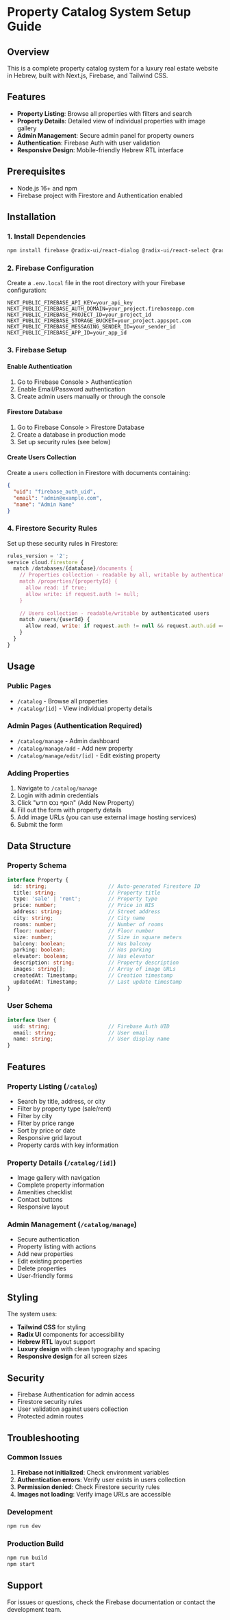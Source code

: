 # Property Catalog System Setup Guide

## Overview
This is a complete property catalog system for a luxury real estate website in Hebrew, built with Next.js, Firebase, and Tailwind CSS.

## Features
- **Property Listing**: Browse all properties with filters and search
- **Property Details**: Detailed view of individual properties with image gallery
- **Admin Management**: Secure admin panel for property owners
- **Authentication**: Firebase Auth with user validation
- **Responsive Design**: Mobile-friendly Hebrew RTL interface

## Prerequisites
- Node.js 16+ and npm
- Firebase project with Firestore and Authentication enabled

## Installation

### 1. Install Dependencies
```bash
npm install firebase @radix-ui/react-dialog @radix-ui/react-select @radix-ui/react-toast class-variance-authority clsx tailwind-merge lucide-react
```

### 2. Firebase Configuration
Create a `.env.local` file in the root directory with your Firebase configuration:

```env
NEXT_PUBLIC_FIREBASE_API_KEY=your_api_key
NEXT_PUBLIC_FIREBASE_AUTH_DOMAIN=your_project.firebaseapp.com
NEXT_PUBLIC_FIREBASE_PROJECT_ID=your_project_id
NEXT_PUBLIC_FIREBASE_STORAGE_BUCKET=your_project.appspot.com
NEXT_PUBLIC_FIREBASE_MESSAGING_SENDER_ID=your_sender_id
NEXT_PUBLIC_FIREBASE_APP_ID=your_app_id
```

### 3. Firebase Setup

#### Enable Authentication
1. Go to Firebase Console > Authentication
2. Enable Email/Password authentication
3. Create admin users manually or through the console

#### Firestore Database
1. Go to Firebase Console > Firestore Database
2. Create a database in production mode
3. Set up security rules (see below)

#### Create Users Collection
Create a `users` collection in Firestore with documents containing:
```json
{
  "uid": "firebase_auth_uid",
  "email": "admin@example.com",
  "name": "Admin Name"
}
```

### 4. Firestore Security Rules
Set up these security rules in Firestore:

```javascript
rules_version = '2';
service cloud.firestore {
  match /databases/{database}/documents {
    // Properties collection - readable by all, writable by authenticated users
    match /properties/{propertyId} {
      allow read: if true;
      allow write: if request.auth != null;
    }
    
    // Users collection - readable/writable by authenticated users
    match /users/{userId} {
      allow read, write: if request.auth != null && request.auth.uid == userId;
    }
  }
}
```

## Usage

### Public Pages
- `/catalog` - Browse all properties
- `/catalog/[id]` - View individual property details

### Admin Pages (Authentication Required)
- `/catalog/manage` - Admin dashboard
- `/catalog/manage/add` - Add new property
- `/catalog/manage/edit/[id]` - Edit existing property

### Adding Properties
1. Navigate to `/catalog/manage`
2. Login with admin credentials
3. Click "הוסף נכס חדש" (Add New Property)
4. Fill out the form with property details
5. Add image URLs (you can use external image hosting services)
6. Submit the form

## Data Structure

### Property Schema
```typescript
interface Property {
  id: string;                    // Auto-generated Firestore ID
  title: string;                 // Property title
  type: 'sale' | 'rent';         // Property type
  price: number;                 // Price in NIS
  address: string;               // Street address
  city: string;                  // City name
  rooms: number;                 // Number of rooms
  floor: number;                 // Floor number
  size: number;                  // Size in square meters
  balcony: boolean;              // Has balcony
  parking: boolean;              // Has parking
  elevator: boolean;             // Has elevator
  description: string;           // Property description
  images: string[];              // Array of image URLs
  createdAt: Timestamp;          // Creation timestamp
  updatedAt: Timestamp;          // Last update timestamp
}
```

### User Schema
```typescript
interface User {
  uid: string;                   // Firebase Auth UID
  email: string;                 // User email
  name: string;                  // User display name
}
```

## Features

### Property Listing (`/catalog`)
- Search by title, address, or city
- Filter by property type (sale/rent)
- Filter by city
- Filter by price range
- Sort by price or date
- Responsive grid layout
- Property cards with key information

### Property Details (`/catalog/[id]`)
- Image gallery with navigation
- Complete property information
- Amenities checklist
- Contact buttons
- Responsive layout

### Admin Management (`/catalog/manage`)
- Secure authentication
- Property listing with actions
- Add new properties
- Edit existing properties
- Delete properties
- User-friendly forms

## Styling
The system uses:
- **Tailwind CSS** for styling
- **Radix UI** components for accessibility
- **Hebrew RTL** layout support
- **Luxury design** with clean typography and spacing
- **Responsive design** for all screen sizes

## Security
- Firebase Authentication for admin access
- Firestore security rules
- User validation against users collection
- Protected admin routes

## Troubleshooting

### Common Issues
1. **Firebase not initialized**: Check environment variables
2. **Authentication errors**: Verify user exists in users collection
3. **Permission denied**: Check Firestore security rules
4. **Images not loading**: Verify image URLs are accessible

### Development
```bash
npm run dev
```

### Production Build
```bash
npm run build
npm start
```

## Support
For issues or questions, check the Firebase documentation or contact the development team. 